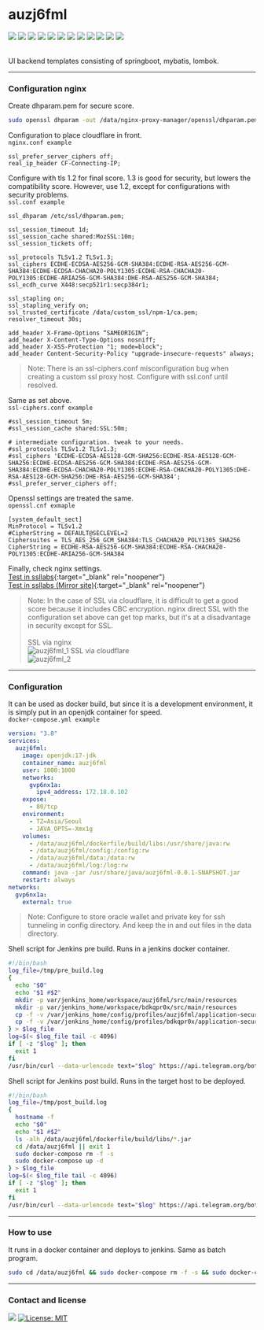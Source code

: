 # auzj6fml
<div align=left> 
  <img src="https://img.shields.io/badge/oracle-F80000?style=flat-square&logo=oracle&logoColor=white">
  <img src="https://img.shields.io/badge/springboot-6DB33F?style=flat-square&logo=springboot&logoColor=white">
  <img src="https://img.shields.io/badge/swagger-85EA2D?style=flat-square&logo=swagger&logoColor=white">
  <img src="https://img.shields.io/badge/vue.js-4FC08D?style=flat-square&logo=vue.js&logoColor=white">  
  <img src="https://img.shields.io/badge/bootstrap-7952B3?style=flat-square&logo=bootstrap&logoColor=white">  
  <img src="https://img.shields.io/badge/sonarlint-CB2029?style=flat-square&logo=sonarlint&logoColor=white">
  <img src="https://img.shields.io/badge/jenkins-D24939?style=flat-square&logo=jenkins&logoColor=white">
  <img src="https://img.shields.io/badge/gradle-02303A?style=flat-square&logo=gradle&logoColor=white">
  <img src="https://img.shields.io/badge/docker-2496ED?style=flat-square&logo=docker&logoColor=white">
  <img src="https://img.shields.io/badge/nginx-009639?style=flat-square&logo=nginx&logoColor=white"> 
  <img src="https://img.shields.io/badge/RHEL-EE0000?style=flat-square&logo=red hat&logoColor=white">
  <img src="https://img.shields.io/badge/cloudflare-F38020?style=flat-square&logo=cloudflare&logoColor=white">
  <br>
  <br>
</div>

UI backend templates consisting of springboot, mybatis, lombok.<br>

* * *

### Configuration nginx

Create dhparam.pem for secure score.
```sh
sudo openssl dhparam -out /data/nginx-proxy-manager/openssl/dhparam.pem 4096
```

Configuration to place cloudflare in front.<br>
`nginx.conf example`
```text
ssl_prefer_server_ciphers off;
real_ip_header CF-Connecting-IP;
```

Configure with tls 1.2 for final score. 1.3 is good for security, but lowers the compatibility score. However, use 1.2, except for configurations with security problems.<br>
`ssl.conf example`
```text
ssl_dhparam /etc/ssl/dhparam.pem;

ssl_session_timeout 1d;
ssl_session_cache shared:MozSSL:10m;
ssl_session_tickets off;

ssl_protocols TLSv1.2 TLSv1.3;
ssl_ciphers ECDHE-ECDSA-AES256-GCM-SHA384:ECDHE-RSA-AES256-GCM-SHA384:ECDHE-ECDSA-CHACHA20-POLY1305:ECDHE-RSA-CHACHA20-POLY1305:ECDHE-ARIA256-GCM-SHA384:DHE-RSA-AES256-GCM-SHA384;
ssl_ecdh_curve X448:secp521r1:secp384r1;

ssl_stapling on;
ssl_stapling_verify on;
ssl_trusted_certificate /data/custom_ssl/npm-1/ca.pem;
resolver_timeout 30s;

add_header X-Frame-Options “SAMEORIGIN”;
add_header X-Content-Type-Options nosniff;
add_header X-XSS-Protection "1; mode=block";
add_header Content-Security-Policy "upgrade-insecure-requests" always;
```
> Note: There is an ssl-ciphers.conf misconfiguration bug when creating a custom ssl proxy host. Configure with ssl.conf until resolved.

Same as set above.<br>
`ssl-ciphers.conf example`
```text
#ssl_session_timeout 5m;
#ssl_session_cache shared:SSL:50m;

# intermediate configuration. tweak to your needs.
#ssl_protocols TLSv1.2 TLSv1.3;
#ssl_ciphers 'ECDHE-ECDSA-AES128-GCM-SHA256:ECDHE-RSA-AES128-GCM-SHA256:ECDHE-ECDSA-AES256-GCM-SHA384:ECDHE-RSA-AES256-GCM-SHA384:ECDHE-ECDSA-CHACHA20-POLY1305:ECDHE-RSA-CHACHA20-POLY1305:DHE-RSA-AES128-GCM-SHA256:DHE-RSA-AES256-GCM-SHA384';
#ssl_prefer_server_ciphers off;
```
Openssl settings are treated the same.<br>
`openssl.cnf exmaple`
```env
[system_default_sect]
MinProtocol = TLSv1.2
#CipherString = DEFAULT@SECLEVEL=2
Ciphersuites = TLS_AES_256_GCM_SHA384:TLS_CHACHA20_POLY1305_SHA256
CipherString = ECDHE-RSA-AES256-GCM-SHA384:ECDHE-RSA-CHACHA20-POLY1305:ECDHE-ARIA256-GCM-SHA384
```

Finally, check nginx settings.<br>
[Test in ssllabs](https://www.ssllabs.com/ssltest/analyze.html?d=au.gvp6nx1a.ml&hideResults=on&latest){:target="_blank" rel="noopener"}<br>
[Test in ssllabs (Mirror site)](https://www.ssllabs.com/ssltest/analyze.html?d=au.ec4mrjp5.ml&hideResults=on&latest){:target="_blank" rel="noopener"}<br>

> Note: In the case of SSL via cloudflare, it is difficult to get a good score because it includes CBC encryption. nginx direct SSL with the configuration set above can get top marks, but it's at a disadvantage in security except for SSL.<br><br>
> SSL via nginx<br>
> ![auzj6fml_1](https://user-images.githubusercontent.com/116544940/209469327-f9ba4bbf-75a6-4a1e-a97d-a5f33b956790.png)
> SSL via cloudflare<br>
> ![auzj6fml_2](https://user-images.githubusercontent.com/116544940/209469323-f818c982-2d11-4151-8bc3-5ae9598bb86e.png)

* * *

### Configuration 

It can be used as docker build, but since it is a development environment, it is simply put in an openjdk container for speed.<br>
`docker-compose.yml example`
```yml
version: "3.8"
services:
  auzj6fml:
    image: openjdk:17-jdk
    container_name: auzj6fml
    user: 1000:1000
    networks:
      gvp6nx1a:
        ipv4_address: 172.18.0.102
    expose:
      - 80/tcp
    environment:
      - TZ=Asia/Seoul
      - JAVA_OPTS=-Xmx1g
    volumes:
      - /data/auzj6fml/dockerfile/build/libs:/usr/share/java:rw
      - /data/auzj6fml/config:/config:rw
      - /data/auzj6fml/data:/data:rw
      - /data/auzj6fml/log:/log:rw
    command: java -jar /usr/share/java/auzj6fml-0.0.1-SNAPSHOT.jar
    restart: always
networks:
  gvp6nx1a:
    external: true
```
> Note: Configure to store oracle wallet and private key for ssh tunneling in config directory. And keep the in and out files in the data directory.

Shell script for Jenkins pre build. Runs in a jenkins docker container.
```sh
#!/bin/bash
log_file=/tmp/pre_build.log
{
  echo "$0"
  echo "$1 #$2"
  mkdir -p var/jenkins_home/workspace/auzj6fml/src/main/resources
  mkdir -p var/jenkins_home/workspace/bdkqpr0x/src/main/resources
  cp -f -v /var/jenkins_home/config/profiles/auzj6fml/application-security.properties /var/jenkins_home/workspace/auzj6fml/src/main/resources
  cp -f -v /var/jenkins_home/config/profiles/bdkqpr0x/application-security.properties /var/jenkins_home/workspace/bdkqpr0x/src/main/resources
} > $log_file
log=$(< $log_file tail -c 4096)
if [ -z "$log" ]; then
  exit 1
fi
/usr/bin/curl --data-urlencode text="$log" https://api.telegram.org/bot**********************************************/sendMessage?chat_id=**********
```

Shell script for Jenkins post build. Runs in the target host to be deployed.
```sh
#!/bin/bash
log_file=/tmp/post_build.log
{
  hostname -f
  echo "$0"
  echo "$1 #$2"
  ls -alh /data/auzj6fml/dockerfile/build/libs/*.jar
  cd /data/auzj6fml || exit 1
  sudo docker-compose rm -f -s
  sudo docker-compose up -d
} > $log_file
log=$(< $log_file tail -c 4096)
if [ -z "$log" ]; then
  exit 1
fi
/usr/bin/curl --data-urlencode text="$log" https://api.telegram.org/bot**********************************************/sendMessage?chat_id=**********
```

* * *

### How to use
It runs in a docker container and deploys to jenkins. Same as batch program.
```sh
sudo cd /data/auzj6fml && sudo docker-compose rm -f -s && sudo docker-compose up -d && sudo docker exec -it auzj6fml date
```

* * *

### Contact and license

<a href="mailto:xqbty8po-dntco43u@yahoo.com" target="_blank"><img src="https://img.shields.io/badge/yahoo!-6001D2?style=flat-square&logo=yahoo!&logoColor=white"/></a>
[![License: MIT](https://img.shields.io/badge/License-MIT-yellow.svg)](https://opensource.org/licenses/MIT)
